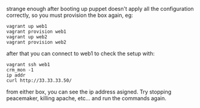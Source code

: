 strange enough after booting up puppet doesn't apply all the configuration correctly,
so you must provision the box again, eg:

```
vagrant up web1
vagrant provision web1
vagrant up web2
vagrant provision web2
```

after that you can connect to web1 to check the setup with:

```
vagrant ssh web1
crm_mon -1
ip addr
curl http://33.33.33.50/
```

from either box, you can see the ip address asigned. Try stopping peacemaker, killing apache, etc... and run the commands again.

